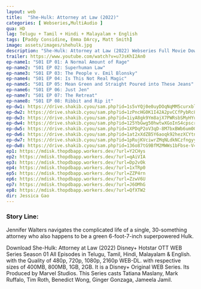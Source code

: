 ```yaml
---
layout: web
title:  "She-Hulk: Attorney at Law (2022)"
categories: [ Webseries,MultiAudio ]
qua: HD
lag: Telugu + Tamil + Hindi + Malayalam + English
tags: [Paddy Considine, Emma DArcy, Matt Smith]
image: assets/images/shehulk.jpg
description: "She-Hulk: Attorney at Law (2022) Webseries Full Movie Download and watch online 720p low file size 500 mb."
trailer: https://www.youtube.com/watch?v=u7JsKhI2An0
ep-name1: "S01 EP 01: A Normal Amount of Rage"
ep-name2: "S01 EP 02: Superhuman Law"
ep-name3: "S01 EP 03: The People v. Emil Blonsky"
ep-name4: "S01 EP 04: Is This Not Real Magic"
ep-name5: "S01 EP 05: Mean Green and Straight Poured into These Jeans"
ep-name6: "S01 EP 06: Just Jen"
ep-name7: "S01 EP 07: The Retreat"
ep-name8: "S01 EP 08: Ribbit and Rip it"
ep-dw1: https://drive.shakib.cyou/sam.php?id=1s5vYQj0e0uyDOqNqMM5curxblzzQ-5m9
ep-dw2: https://drive.shakib.cyou/sam.php?id=1zPncHG0K1I42A2pvCCfPybRc8hwS5EHE
ep-dw3: https://drive.shakib.cyou/sam.php?id=1iyA8gk9Ym8ajX7PWRsbSMyHYu78-Fn1P
ep-dw4: https://drive.shakib.cyou/sam.php?id=125YbGwg50hwtwXGoInS4cpscrzK7TgA-
ep-dw5: https://drive.shakib.cyou/sam.php?id=1XPDqP2oV3qD-8M7bxBWb6um0GvNcWecX
ep-dw6: https://drive.shakib.cyou/sam.php?id=1at2xXdZB5Y6aoqk92hezXCYtnqEWinSN
ep-dw7: https://drive.shakib.cyou/sam.php?id=1pRujKVciwrZMqNLdkNCzfngyyq9ZWhyy
ep-dw8: https://drive.shakib.cyou/sam.php?id=136o87tG9BfM2MWWs1bFbse-V4im1Sh0l
ep1: https://mdisk.thopdbapp.workers.dev/?url=Y2CHys
ep2: https://mdisk.thopdbapp.workers.dev/?url=qAiVIA
ep3: https://mdisk.thopdbapp.workers.dev/?url=Dp2vOk
ep4: https://mdisk.thopdbapp.workers.dev/?url=1xTRp0
ep5: https://mdisk.thopdbapp.workers.dev/?url=ZZP4rn
ep6: https://mdisk.thopdbapp.workers.dev/?url=ZzwV6U
ep7: https://mdisk.thopdbapp.workers.dev/?url=J6OMhG
ep8: https://mdisk.thopdbapp.workers.dev/?url=QfXTW2
dir: Jessica Gao
---
```


### Story Line:
Jennifer Walters navigates the complicated life of a single, 30-something attorney who also happens to be a green 6-foot-7-inch superpowered Hulk.

Download She-Hulk: Attorney at Law (2022) Disney+ Hotstar OTT WEB Series Season 01 All Episodes in Telugu, Tamil, Hindi, Malayalam & English. with the Quality of 480p, 720p, 1080p, 2160p WEB-DL. with respective sizes of 400MB, 800MB, 1GB, 2GB. It is a Disney+ Original WEB Series. Its Produced by Marvel Studios. This Series casts Tatiana Maslany, Mark Ruffalo, Tim Roth, Benedict Wong, Ginger Gonzaga, Jameela Jamil.

